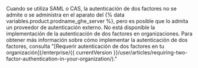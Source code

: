 Cuando se utiliza SAML o CAS, la autenticación de dos factores no se admite o se administra en el aparato del {% data variables.product.prodname_ghe_server %}, pero es posible que lo admita un proveedor de autenticación externo. No está disponible la implementación de la autenticación de dos factores en organizaciones. Para obtener más información sobre cómo implementar la autenticación de dos factores, consulta "[Requerir autenticación de dos factores en tu organización](/enterprise/{{ currentVersion }}/user/articles/requiring-two-factor-authentication-in-your-organization/)."
